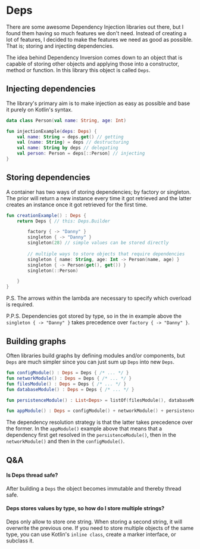 # Deps
There are some awesome Dependency Injection libraries out there, but I found them having so much features we don't need. Instead of creating a lot of features, I decided to make the features we need as good as possible. That is; storing and injecting dependencies.

The idea behind Dependency Inversion comes down to an object that is capable of storing other objects and applying those into a constructor, method or function. In this library this object is called `Deps`.

## Injecting dependencies
The library's primary aim is to make injection as easy as possible and base it purely on Kotlin's syntax.
```kotlin
data class Person(val name: String, age: Int)

fun injectionExample(deps: Deps) {
    val name: String = deps.get() // getting
    val (name: String) = deps // destructuring
    val name: String by deps // delegating
    val person: Person = deps[::Person] // injecting
}
``` 
## Storing dependencies
 A container has two ways of storing dependencies; by factory or singleton. The prior will return a new instance every time it got retrieved and the latter creates an instance once it got retrieved for the first time.
```kotlin
fun creationExample() : Deps {
    return Deps { // this: Deps.Builder

        factory { -> "Danny" }
        singleton { -> "Danny" }
        singleton(28) // simple values can be stored directly
       
        // multiple ways to store objects that require dependencies
        singleton { name: String, age: Int -> Person(name, age) }
        singleton { -> Person(get(), get()) }
        singleton(::Person)

    } 
}
```
P.S. The arrows within the lambda are necessary to specify which overload is required.

P.P.S. Dependencies got stored by type, so in the in example above the `singleton { -> "Danny" }` takes precedence over `factory { -> "Danny" }`.
## Building graphs
Often libraries build graphs by defining modules and/or components, but `Deps` are much simpler since you can just sum up `Deps` into new `Deps`.
```kotlin
fun configModule() : Deps = Deps { /* ... */ }
fun networkModule() : Deps = Deps { /* ... */ }
fun filesModule() : Deps = Deps { /* ... */ }
fun databaseModule() : Deps = Deps { /* ... */ }

fun persistenceModule() : List<Deps> = listOf(filesModule(), databaseModule())

fun appModule() : Deps = configModule() + networkModule() + persistenceModule()
```
The dependency resolution strategy is that the latter takes precedence over the former. In the `appModule()` example above that means that a dependency first get resolved in the `persistenceModule()`, then in the `networkModule()` and then in the `configModule()`.
## Q&A
#### Is Deps thread safe?
After building a `Deps` the object becomes immutable and thereby thread safe. 
#### Deps stores values by type, so how do I store multiple strings?
Deps only allow to store one string. When storing a second string, it will overwrite the previous one. If you need to store multiple objects of the same type, you can use Kotlin's `inline class`, create a marker interface, or subclass it.
